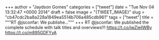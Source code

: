
+++
author = "Jaydson Gomes"
categories = ["tweet"]
date = "Tue Nov 04 13:32:47 +0000 2014"
draft = false
image = "{TWEET_IMAGE}"
slug = "cb47cdc2ba8a228a1849ea5514b706a485cdb961"
tags = ["tweet"]
title = """RT @jsconfar: We publishe..."""
+++
RT @jsconfar: We published the complete schedule with talk titles and overviews!!!
https://t.co/jwZiejlWBy
https://t.co/m895GDFYyA
